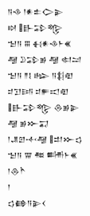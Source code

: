 <div class='block'>
<div class='line'>𒀀𒈾 𒁹𒀭𒉺𒀖𒉌</div>
<div class='line'>𒊭 𒃲𒁉𒈜</div>
<div class='line'>𒈠𒀀 𒐋 𒈬𒀭𒈾𒈨𒌍</div>
<div class='line'>𒆷 𒊒𒁉𒂊 𒆷 𒊕𒁺</div>
<div class='line'>𒈠𒀀 𒈫𒋙 𒈗 𒀀𒈭𒊏</div>
<div class='line'>𒄑𒋛𒅀 𒄑𒊓𒀊𒊏</div>
<div class='line'>𒃲𒁉𒈜 𒁲𒂊𒉌</div>
<div class='line'>𒆷 𒂊𒁍𒍑</div>
<div class='line'>𒁹𒂗𒇻𒋾𒆷 𒄥𒁍𒌓</div>
<div class='line'>𒈠𒀀 𒐌 𒍣 𒌦𒈨𒌍</div>
<div class='line'>𒁹𒁲𒋻</div>
<div class='line'>𒁹</div>
<div class='line'>𒌓𒂵𒀀𒉌𒌋</div>
</div>